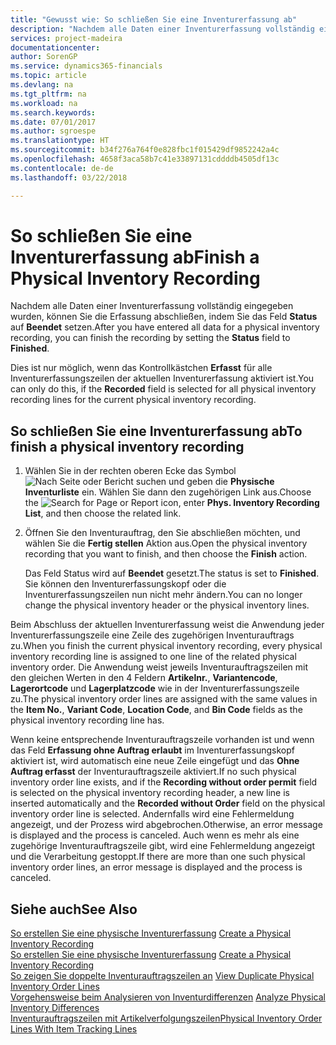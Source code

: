 ```yaml
---
title: "Gewusst wie: So schließen Sie eine Inventurerfassung ab"
description: "Nachdem alle Daten einer Inventurerfassung vollständig eingegeben wurden, können Sie die Erfassung abschließen, indem Sie das Feld **Status** auf **Beendet** setzen."
services: project-madeira
documentationcenter: 
author: SorenGP
ms.service: dynamics365-financials
ms.topic: article
ms.devlang: na
ms.tgt_pltfrm: na
ms.workload: na
ms.search.keywords: 
ms.date: 07/01/2017
ms.author: sgroespe
ms.translationtype: HT
ms.sourcegitcommit: b34f276a764f0e828fbc1f015429df9852242a4c
ms.openlocfilehash: 4658f3aca58b7c41e33897131cddddb4505df13c
ms.contentlocale: de-de
ms.lasthandoff: 03/22/2018

---
```

# <a name="finish-a-physical-inventory-recording"></a><span data-ttu-id="af258-103">So schließen Sie eine Inventurerfassung ab</span><span class="sxs-lookup"><span data-stu-id="af258-103">Finish a Physical Inventory Recording</span></span>
<span data-ttu-id="af258-104">Nachdem alle Daten einer Inventurerfassung vollständig eingegeben wurden, können Sie die Erfassung abschließen, indem Sie das Feld **Status** auf **Beendet** setzen.</span><span class="sxs-lookup"><span data-stu-id="af258-104">After you have entered all data for a physical inventory recording, you can finish the recording by setting the **Status** field to **Finished**.</span></span>  

<span data-ttu-id="af258-105">Dies ist nur möglich, wenn das Kontrollkästchen **Erfasst** für alle Inventurerfassungszeilen der aktuellen Inventurerfassung aktiviert ist.</span><span class="sxs-lookup"><span data-stu-id="af258-105">You can only do this, if the **Recorded** field is selected for all physical inventory recording lines for the current physical inventory recording.</span></span>  

## <a name="to-finish-a-physical-inventory-recording"></a><span data-ttu-id="af258-106">So schließen Sie eine Inventurerfassung ab</span><span class="sxs-lookup"><span data-stu-id="af258-106">To finish a physical inventory recording</span></span>  

1.  <span data-ttu-id="af258-107">Wählen Sie in der rechten oberen Ecke das Symbol ![Nach Seite oder Bericht suchen](../../media/ui-search/search_small.png "Nach Seite oder Bericht suchen") und geben die **Physische Inventurliste** ein. Wählen Sie dann den zugehörigen Link aus.</span><span class="sxs-lookup"><span data-stu-id="af258-107">Choose the ![Search for Page or Report](../../media/ui-search/search_small.png "Search for Page or Report icon") icon, enter **Phys. Inventory Recording List**, and then choose the related link.</span></span>  
2.  <span data-ttu-id="af258-108">Öffnen Sie den Inventurauftrag, den Sie abschließen möchten, und wählen Sie die **Fertig stellen** Aktion aus.</span><span class="sxs-lookup"><span data-stu-id="af258-108">Open the physical inventory recording that you want to finish, and then choose the **Finish** action.</span></span>  

    <span data-ttu-id="af258-109">Das Feld Status wird auf **Beendet** gesetzt.</span><span class="sxs-lookup"><span data-stu-id="af258-109">The status is set to **Finished**.</span></span> <span data-ttu-id="af258-110">Sie können den Inventurerfassungskopf oder die Inventurerfassungszeilen nun nicht mehr ändern.</span><span class="sxs-lookup"><span data-stu-id="af258-110">You can no longer change the physical inventory header or the physical inventory lines.</span></span>  

<span data-ttu-id="af258-111">Beim Abschluss der aktuellen Inventurerfassung weist die Anwendung jeder Inventurerfassungszeile eine Zeile des zugehörigen Inventurauftrags zu.</span><span class="sxs-lookup"><span data-stu-id="af258-111">When you finish the current physical inventory recording, every physical inventory recording line is assigned to one line of the related physical inventory order.</span></span> <span data-ttu-id="af258-112">Die Anwendung weist jeweils Inventurauftragszeilen mit den gleichen Werten in den 4 Feldern  **Artikelnr.**,  **Variantencode**, **Lagerortcode** und **Lagerplatzcode** wie in der Inventurerfassungszeile zu.</span><span class="sxs-lookup"><span data-stu-id="af258-112">The physical inventory order lines are assigned with the same values in the **Item No.**, **Variant Code**, **Location Code**, and **Bin Code** fields as the physical inventory recording line has.</span></span>  

<span data-ttu-id="af258-113">Wenn keine entsprechende Inventurauftragszeile vorhanden ist und wenn das Feld **Erfassung ohne Auftrag erlaubt** im Inventurerfassungskopf aktiviert ist, wird automatisch eine neue Zeile eingefügt und das **Ohne Auftrag erfasst** der Inventurauftragszeile aktiviert.</span><span class="sxs-lookup"><span data-stu-id="af258-113">If no such physical inventory order line exists, and if the **Recording without order permit** field is selected on the physical inventory recording header, a new line is inserted automatically and the **Recorded without Order** field on the physical inventory order line is selected.</span></span> <span data-ttu-id="af258-114">Andernfalls wird eine Fehlermeldung angezeigt, und der Prozess wird abgebrochen.</span><span class="sxs-lookup"><span data-stu-id="af258-114">Otherwise, an error message is displayed and the process is canceled.</span></span> <span data-ttu-id="af258-115">Auch wenn es mehr als eine zugehörige Inventurauftragszeile gibt, wird eine Fehlermeldung angezeigt und die Verarbeitung gestoppt.</span><span class="sxs-lookup"><span data-stu-id="af258-115">If there are more than one such physical inventory order lines, an error message is displayed and the process is canceled.</span></span>  

## <a name="see-also"></a><span data-ttu-id="af258-116">Siehe auch</span><span class="sxs-lookup"><span data-stu-id="af258-116">See Also</span></span>  
 <span data-ttu-id="af258-117">[So erstellen Sie eine physische Inventurerfassung](how-to-create-a-physical-inventory-recording.md) </span><span class="sxs-lookup"><span data-stu-id="af258-117">[Create a Physical Inventory Recording](how-to-create-a-physical-inventory-recording.md) </span></span>  
 <span data-ttu-id="af258-118">[So erstellen Sie eine physische Inventurerfassung](how-to-create-a-physical-inventory-recording.md) </span><span class="sxs-lookup"><span data-stu-id="af258-118">[Create a Physical Inventory Recording](how-to-create-a-physical-inventory-recording.md) </span></span>  
 <span data-ttu-id="af258-119">[So zeigen Sie doppelte Inventurauftragszeilen an](how-to-view-duplicate-physical-inventory-order-lines.md) </span><span class="sxs-lookup"><span data-stu-id="af258-119">[View Duplicate Physical Inventory Order Lines](how-to-view-duplicate-physical-inventory-order-lines.md) </span></span>  
 <span data-ttu-id="af258-120">[Vorgehensweise beim Analysieren von Inventurdifferenzen](how-to-analyze-physical-inventory-differences.md) </span><span class="sxs-lookup"><span data-stu-id="af258-120">[Analyze Physical Inventory Differences](how-to-analyze-physical-inventory-differences.md) </span></span>  
 [<span data-ttu-id="af258-121">Inventurauftragszeilen mit Artikelverfolgungszeilen</span><span class="sxs-lookup"><span data-stu-id="af258-121">Physical Inventory Order Lines With Item Tracking Lines</span></span>](physical-inventory-order-lines-with-item-tracking-lines.md)


